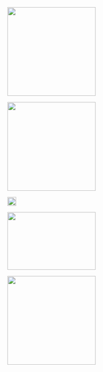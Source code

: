 [<img src="https://www.seekpng.com/png/full/237-2373670_conference-internation-visit-website-icon-png.png" width="200" height="200" />](https://narikodanhridul.github.io/WEBPAGE/) <br>

[<img src="https://icons-for-free.com/iconfiles/png/512/github+hub+repository+icon-1320192249117155050.png" width="200" height="200" />](https://github.com/NARIKODANHRIDUL/WEBPAGE/blob/main/README.md)

[<img src="https://icons-for-free.com/iconfiles/png/512/github+hub+repository+icon-1320192249117155050.png" width="20" height="20" />](https://github.com/NARIKODANHRIDUL/WEBPAGE/edit/main/README.md) <br>

[<img src="https://assets.stickpng.com/images/580b57fcd9996e24bc43c545.png" width="200" height="130" />](https://www.youtube.com/) 
<br>

[<img src="https://www.freepnglogos.com/uploads/google-logo-png/google-logo-png-webinar-optimizing-for-success-google-business-webinar-13.png" width="200" height="200" />](https://www.google.com/) 
